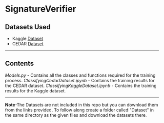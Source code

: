 # SignatureVerifier

## Datasets Used
* Kaggle [Dataset](https://www.kaggle.com/robinreni/signature-verification-dataset)
* CEDAR [Dataset](https://cedar.buffalo.edu/NIJ/data/signatures.rar)

***

## Contents

*Models.py* - Contains all the classes and functions required for the training process.
*ClassifyingCedarDataset.ipynb* - Contains the training results for the CEDAR dataset.
*ClassifyingKaggleDataset.ipynb* - Contains the training results for the Kaggle dataset.

***

**Note**-The Datasets are not included in this repo but you can download them from the links provided.
To follow along create a folder called "Dataset" in the same directory as the given files and download the datasets there.
